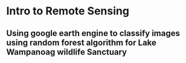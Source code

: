 # Intro to Remote Sensing 
## Using google earth engine to classify images using random forest algorithm for Lake Wampanoag wildlife Sanctuary 

